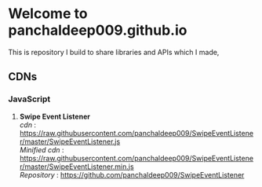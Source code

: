 # Welcome to panchaldeep009.github.io
This is repository I build to share libraries and APIs which I made,
## CDNs
  ### JavaScript
  1. __Swipe Event Listener__<br />
      _cdn_ : https://raw.githubusercontent.com/panchaldeep009/SwipeEventListener/master/SwipeEventListener.js<br />
      _Minified cdn_ : https://raw.githubusercontent.com/panchaldeep009/SwipeEventListener/master/SwipeEventListener.min.js<br />
      _Repository_ : https://github.com/panchaldeep009/SwipeEventListener<br />
    
